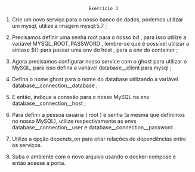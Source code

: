                                     Exercício 3

1. Crie um novo serviço para o nosso banco de dados, podemos utilizar um mysql, utilize a imagem mysql:5.7 ;

2. Precisamos definir uma senha root para o nosso bd , para isso utilize a variável MYSQL_ROOT_PASSWORD , lembre-se que é possível utilizar a sintaxe ${} para passar uma env do host , para a env do container ;

3. Agora precisamos configurar nosso service com o ghost para utilizar o MySQL, para isso defina a variável database__client para mysql ;

4. Defina o nome ghost para o nome do database utilizando a variável database__connection__database ;

5. E então, indique a conexão para o nosso MySQL na env database__connection__host ;

6. Para definir a pessoa usuária ( root ) e senha (a mesma que definimos no nosso MySQL), utilize respectivamente as envs database__connection__user e database__connection__password .

7. Utilize a opção depends_on para criar relações de dependências entre os serviços.

8. Suba o ambiente com o novo arquivo usando o docker-compose e então acesse a porta.

